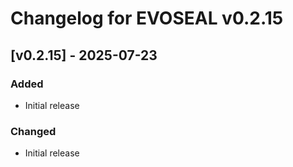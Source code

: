 # Changelog for EVOSEAL v0.2.15

## [v0.2.15] - 2025-07-23

### Added
- Initial release

### Changed
- Initial release
